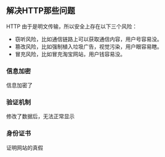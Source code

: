 ##  解决HTTP那些问题
HTTP 由于是明文传输，所以安全上存在以下三个风险：
* 窃听风险，比如通信链路上可以获取通信内容，用户号容易没。
* 篡改风险，比如强制植入垃圾广告，视觉污染，用户眼容易瞎。
* 冒充风险，比如冒充淘宝网站，用户钱容易没。


###   信息加密
信息加密了


###   验证机制
修改了数据后，无法正常显示


###   身份证书
证明网站的真假
